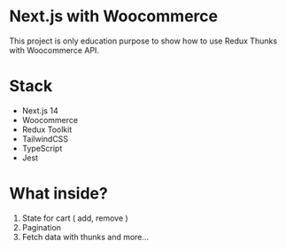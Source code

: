 
# Next.js with Woocommerce

This project is only education purpose to show how to use Redux Thunks  with Woocommerce API.

# Stack
- Next.js 14
- Woocommerce
- Redux Toolkit
- TailwindCSS
- TypeScript
- Jest

# What inside?
1. State for cart ( add, remove )
2. Pagination
3. Fetch data with thunks
and more...


